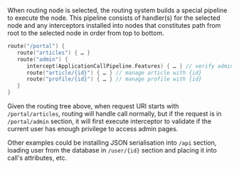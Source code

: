 [//]: # (title: Intercepting Routes)

<include src="lib.md" include-id="outdated_warning"/>

When routing node is selected, the routing system builds a special pipeline to execute the node.
This pipeline consists of handler(s) for the selected node and any interceptors installed into nodes that
constitutes path from root to the selected node in order from top to bottom.

```kotlin
route("/portal") {
   route("articles") { … }
   route("admin") {
      intercept(ApplicationCallPipeline.Features) { … } // verify admin privileges
      route("article/{id}") { … } // manage article with {id}
      route("profile/{id}") { … } // manage profile with {id}
   }
}
```

Given the routing tree above, when request URI starts with `/portal/articles`, routing will handle
call normally, but if the request is in `/portal/admin` section, it will first execute interceptor to validate
if the current user has enough privilege to access admin pages.

Other examples could be installing JSON serialisation into `/api` section,
loading user from the database in `/user/{id}` section and placing it into call's attributes, etc. 


